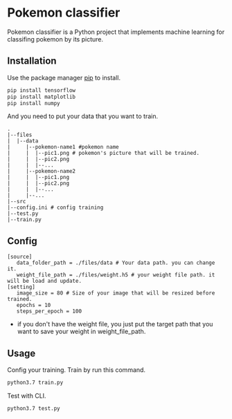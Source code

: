 # Pokemon classifier

Pokemon classifier is a Python project that implements machine learning for classifing pokemon by its picture.

## Installation

Use the package manager [pip](https://help.dreamhost.com/hc/en-us/articles/115000702772-Installing-a-custom-version-of-Python-3) to install.

```bash
pip install tensorflow
pip install matplotlib
pip install numpy
```

And you need to put your data that you want to train.

```
.
|--files
|  |--data
|     |--pokemon-name1 #pokemon name
|     |  |--pic1.png # pokemon's picture that will be trained.
|     |  |--pic2.png
|     |  |--...
|     |--pokemon-name2
|     |  |--pic1.png
|     |  |--pic2.png
|     |  |--...
|     |--...
|--src
|--config.ini # config training
|--test.py
|--train.py
```

## Config

```
[source]
   data_folder_path = ./files/data # Your data path. you can change it.
   weight_file_path = ./files/weight.h5 # your weight file path. it will be load and update.
[setting]
   image_size = 80 # Size of your image that will be resized before trained.
   epochs = 10
   steps_per_epoch = 100
```

- if you don't have the weight file, you just put the target path that you want to save your weight in weight_file_path.

## Usage

Config your training.
Train by run this command.

```bash
python3.7 train.py
```

Test with CLI.

```bash
python3.7 test.py
```
